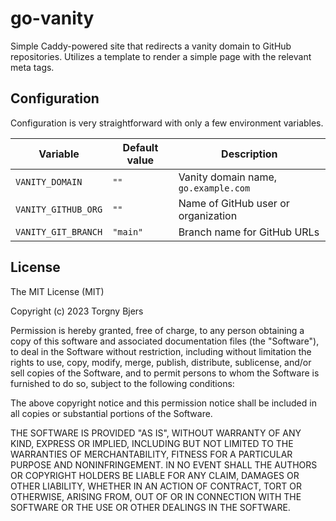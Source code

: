 # go-vanity

Simple Caddy-powered site that redirects a vanity domain to GitHub repositories.
Utilizes a template to render a simple page with the relevant meta tags.

## Configuration

Configuration is very straightforward with only a few environment variables.

| Variable            | Default value | Description                          |
|---------------------|---------------|--------------------------------------|
| `VANITY_DOMAIN`     | `""`          | Vanity domain name, `go.example.com` |
| `VANITY_GITHUB_ORG` | `""`          | Name of GitHub user or organization  |
| `VANITY_GIT_BRANCH` | `"main"`      | Branch name for GitHub URLs          |

## License

The MIT License (MIT)

Copyright (c) 2023 Torgny Bjers

Permission is hereby granted, free of charge, to any person obtaining
a copy of this software and associated documentation files (the
"Software"), to deal in the Software without restriction, including
without limitation the rights to use, copy, modify, merge, publish,
distribute, sublicense, and/or sell copies of the Software, and to
permit persons to whom the Software is furnished to do so, subject to
the following conditions:

The above copyright notice and this permission notice shall be
included in all copies or substantial portions of the Software.

THE SOFTWARE IS PROVIDED "AS IS", WITHOUT WARRANTY OF ANY KIND,
EXPRESS OR IMPLIED, INCLUDING BUT NOT LIMITED TO THE WARRANTIES OF
MERCHANTABILITY, FITNESS FOR A PARTICULAR PURPOSE AND NONINFRINGEMENT.
IN NO EVENT SHALL THE AUTHORS OR COPYRIGHT HOLDERS BE LIABLE FOR ANY
CLAIM, DAMAGES OR OTHER LIABILITY, WHETHER IN AN ACTION OF CONTRACT,
TORT OR OTHERWISE, ARISING FROM, OUT OF OR IN CONNECTION WITH THE
SOFTWARE OR THE USE OR OTHER DEALINGS IN THE SOFTWARE.
